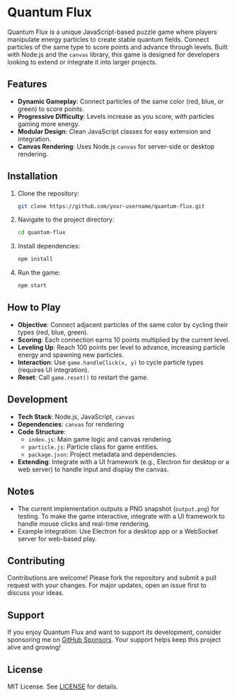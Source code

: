# Quantum Flux

Quantum Flux is a unique JavaScript-based puzzle game where players manipulate energy particles to create stable quantum fields. Connect particles of the same type to score points and advance through levels. Built with Node.js and the `canvas` library, this game is designed for developers looking to extend or integrate it into larger projects.

## Features
- **Dynamic Gameplay**: Connect particles of the same color (red, blue, or green) to score points.
- **Progressive Difficulty**: Levels increase as you score, with particles gaining more energy.
- **Modular Design**: Clean JavaScript classes for easy extension and integration.
- **Canvas Rendering**: Uses Node.js `canvas` for server-side or desktop rendering.

## Installation
1. Clone the repository:
   ```bash
   git clone https://github.com/your-username/quantum-flux.git
   ```
2. Navigate to the project directory:
   ```bash
   cd quantum-flux
   ```
3. Install dependencies:
   ```bash
   npm install
   ```
4. Run the game:
   ```bash
   npm start
   ```

## How to Play
- **Objective**: Connect adjacent particles of the same color by cycling their types (red, blue, green).
- **Scoring**: Each connection earns 10 points multiplied by the current level.
- **Leveling Up**: Reach 100 points per level to advance, increasing particle energy and spawning new particles.
- **Interaction**: Use `game.handleClick(x, y)` to cycle particle types (requires UI integration).
- **Reset**: Call `game.reset()` to restart the game.

## Development
- **Tech Stack**: Node.js, JavaScript, `canvas`
- **Dependencies**: `canvas` for rendering
- **Code Structure**:
  - `index.js`: Main game logic and canvas rendering.
  - `particle.js`: Particle class for game entities.
  - `package.json`: Project metadata and dependencies.
- **Extending**: Integrate with a UI framework (e.g., Electron for desktop or a web server) to handle input and display the canvas.

## Notes
- The current implementation outputs a PNG snapshot (`output.png`) for testing. To make the game interactive, integrate with a UI framework to handle mouse clicks and real-time rendering.
- Example integration: Use Electron for a desktop app or a WebSocket server for web-based play.

## Contributing
Contributions are welcome! Please fork the repository and submit a pull request with your changes. For major updates, open an issue first to discuss your ideas.

## Support
If you enjoy Quantum Flux and want to support its development, consider sponsoring me on [GitHub Sponsors](https://github.com/sponsors/your-username). Your support helps keep this project alive and growing!

## License
MIT License. See [LICENSE](LICENSE) for details.